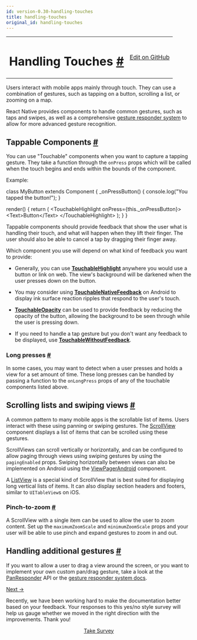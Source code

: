 ```yaml
---
id: version-0.30-handling-touches
title: handling-touches
original_id: handling-touches
---
```

<a id="content"></a><table width="100%"><tbody><tr><td><h1><a class="anchor" name="handling-touches"></a>Handling Touches <a class="hash-link" href="docs/handling-touches.html#handling-touches">#</a></h1></td><td style="text-align:right;"><a target="_blank" href="https://github.com/facebook/react-native/blob/0.30-stable/docs/HandlingTouches.md">Edit on GitHub</a></td></tr></tbody></table><div><p>Users interact with mobile apps mainly through touch. They can use a combination of gestures, such as tapping on a button, scrolling a list, or zooming on a map.</p><p>React Native provides components to handle common gestures, such as taps and swipes, as well as a comprehensive <a href="/docs/gesturerespondersystem.html" target="">gesture responder system</a> to allow for more advanced gesture recognition.</p><h2><a class="anchor" name="tappable-components"></a>Tappable Components <a class="hash-link" href="docs/handling-touches.html#tappable-components">#</a></h2><p>You can use "Touchable" components when you want to capture a tapping gesture. They take a function through the <code>onPress</code> props which will be called when the touch begins and ends within the bounds of the component.</p><p>Example:</p><div class="prism language-javascript">class <span class="token class-name">MyButton</span> extends <span class="token class-name">Component</span> <span class="token punctuation">{</span>
  <span class="token function">_onPressButton<span class="token punctuation">(</span></span><span class="token punctuation">)</span> <span class="token punctuation">{</span>
    console<span class="token punctuation">.</span><span class="token function">log<span class="token punctuation">(</span></span><span class="token string">"You tapped the button!"</span><span class="token punctuation">)</span><span class="token punctuation">;</span>
  <span class="token punctuation">}</span>

  <span class="token function">render<span class="token punctuation">(</span></span><span class="token punctuation">)</span> <span class="token punctuation">{</span>
    <span class="token keyword">return</span> <span class="token punctuation">(</span>
      &lt;TouchableHighlight onPress<span class="token operator">=</span><span class="token punctuation">{</span><span class="token keyword">this</span><span class="token punctuation">.</span>_onPressButton<span class="token punctuation">}</span><span class="token operator">&gt;</span>
        &lt;Text<span class="token operator">&gt;</span>Button&lt;<span class="token operator">/</span>Text<span class="token operator">&gt;</span>
      &lt;<span class="token operator">/</span>TouchableHighlight<span class="token operator">&gt;</span>
    <span class="token punctuation">)</span><span class="token punctuation">;</span>
  <span class="token punctuation">}</span>
<span class="token punctuation">}</span></div><p>Tappable components should provide feedback that show the user what is handling their touch, and what will happen when they lift their finger. The user should also be able to cancel a tap by dragging their finger away.</p><p>Which component you use will depend on what kind of feedback you want to provide:</p><ul><li><p>Generally, you can use <a href="/docs/touchablehighlight.html" target=""><strong>TouchableHighlight</strong></a> anywhere you would use a button or link on web. The view's background will be darkened when the user presses down on the button.</p></li><li><p>You may consider using <a href="/docs/touchablenativefeedback.html" target=""><strong>TouchableNativeFeedback</strong></a> on Android to display ink surface reaction ripples that respond to the user's touch.</p></li><li><p><a href="/docs/touchableopacity.html" target=""><strong>TouchableOpacity</strong></a> can be used to provide feedback by reducing the opacity of the button, allowing the background to be seen through while the user is pressing down.</p></li><li><p>If you need to handle a tap gesture but you don't want any feedback to be displayed, use <a href="/docs/touchablewithoutfeedback.html" target=""><strong>TouchableWithoutFeedback</strong></a>.</p></li></ul><h3><a class="anchor" name="long-presses"></a>Long presses <a class="hash-link" href="docs/handling-touches.html#long-presses">#</a></h3><p>In some cases, you may want to detect when a user presses and holds a view for a set amount of time. These long presses can be handled by passing a function to the <code>onLongPress</code> props of any of the touchable components listed above.</p><h2><a class="anchor" name="scrolling-lists-and-swiping-views"></a>Scrolling lists and swiping views <a class="hash-link" href="docs/handling-touches.html#scrolling-lists-and-swiping-views">#</a></h2><p>A common pattern to many mobile apps is the scrollable list of items. Users interact with these using panning or swiping gestures. The <a href="/docs/basics-component-scrollview.html" target="">ScrollView</a> component displays a list of items that can be scrolled using these gestures.</p><p>ScrollViews can scroll vertically or horizontally, and can be configured to allow paging through views using swiping gestures by using the <code>pagingEnabled</code> props. Swiping horizontally between views can also be implemented on Android using the <a href="/docs/viewpagerandroid.html" target="">ViewPagerAndroid</a> component.</p><p>A <a href="/docs/basics-component-listview.html" target="">ListView</a> is a special kind of ScrollView that is best suited for displaying long vertical lists of items. It can also display section headers and footers, similar to <code>UITableView</code>s on iOS.</p><h3><a class="anchor" name="pinch-to-zoom"></a>Pinch-to-zoom <a class="hash-link" href="docs/handling-touches.html#pinch-to-zoom">#</a></h3><p>A ScrollView with a single item can be used to allow the user to zoom content. Set up the <code>maximumZoomScale</code> and <code>minimumZoomScale</code> props and your user will be able to use pinch and expand gestures to zoom in and out.</p><h2><a class="anchor" name="handling-additional-gestures"></a>Handling additional gestures <a class="hash-link" href="docs/handling-touches.html#handling-additional-gestures">#</a></h2><p>If you want to allow a user to drag a view around the screen, or you want to implement your own custom pan/drag gesture, take a look at the <a href="/docs/panresponder.html" target="">PanResponder</a> API or the <a href="/docs/gesturerespondersystem.html" target="">gesture responder system docs</a>.</p></div><div class="docs-prevnext"><a class="docs-next" href="docs/animations.html#content">Next →</a></div><div class="survey"><div class="survey-image"></div><p>Recently, we have been working hard to make the documentation better based on your feedback. Your responses to this yes/no style survey will help us gauge whether we moved in the right direction with the improvements. Thank you!</p><center><a class="button" href="https://www.facebook.com/survey?oid=516954245168428">Take Survey</a></center></div>